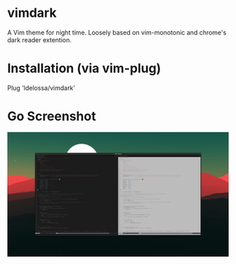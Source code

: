 # vimdark
A Vim theme for night time. Loosely based on vim-monotonic and chrome's dark reader extention. 

# Installation (via vim-plug)
Plug 'ldelossa/vimdark'

# Go Screenshot
![Alt text](./screenshots/go.png?raw=true "go code")


